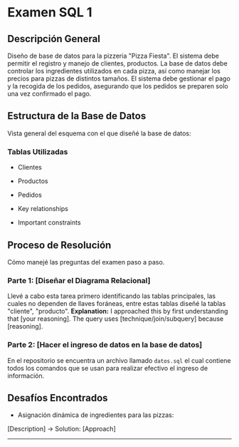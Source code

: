 # Examen SQL 1

## Descripción General
Diseño de base de datos para la pizzeria "Pizza Fiesta". 
El sistema debe permitir el registro y manejo de clientes, productos.
La base de datos debe controlar los ingredientes utilizados en cada pizza, así como manejar los precios para pizzas de distintos tamaños.
El sistema debe gestionar el pago y la recogida de los pedidos, asegurando que los pedidos se preparen solo una vez confirmado el pago.

## Estructura de la Base de Datos
Vista general del esquema con el que diseñé la base de datos:
### Tablas Utilizadas
- Clientes
- Productos
- Pedidos


- Key relationships
- Important constraints

## Proceso de Resolución
Cómo manejé las preguntas del examen paso a paso.


### Parte 1: [Diseñar el Diagrama Relacional]

Llevé a cabo esta tarea primero identificando las tablas principales, las cuales no dependen 
de llaves foráneas, entre estas tablas diseñé la tablas "cliente", "producto". 
**Explanation:** I approached this by first understanding that [your reasoning]. The query uses [technique/join/subquery] because [reasoning].

### Parte 2: [Hacer el ingreso de datos en la base de datos]

En el repositorio se encuentra un archivo llamado `datos.sql` el cual contiene 
todos los comandos que se usan para realizar efectivo el ingreso de información.

## Desafíos Encontrados

- Asignación dinámica de ingredientes para las pizzas: 

[Description] → Solution: [Approach]

---
